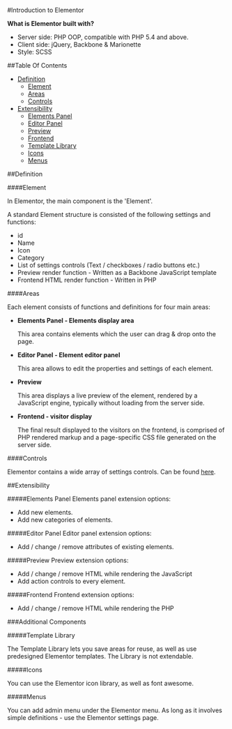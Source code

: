 #Introduction to Elementor

**What is Elementor built with?**

* Server side: PHP OOP, compatible with PHP 5.4 and above.
* Client side: jQuery, Backbone & Marionette
* Style: SCSS

##Table Of Contents

- [Definition]()
  * [Element]()
  * [Areas]()
  * [Controls]()
- [Extensibility]()
  * [Elements Panel]()
  * [Editor Panel]()
  * [Preview]()
  * [Frontend]()
  * [Template Library]()
  * [Icons]()
  * [Menus]()

##Definition

####Element

In Elementor, the main component is the 'Element'.

A standard Element structure is consisted of the following settings and functions:

* id
* Name
* Icon
* Category
* List of settings controls (Text / checkboxes / radio buttons etc.)
* Preview render function - Written as a Backbone JavaScript template
* Frontend HTML render function - Written in PHP

####Areas

Each element consists of functions and definitions for four main areas:

* **Elements Panel - Elements display area**

    This area contains elements which the user can drag & drop onto the page.
    
* **Editor Panel - Element editor panel**

    This area allows to edit the properties and settings of each element.

* **Preview**

    This area displays a live preview of the element, rendered by a JavaScript engine, typically without loading from the server side.

* **Frontend - visitor display**

    The final result displayed to the visitors on the frontend, is comprised of PHP rendered markup and a page-specific CSS file generated on the server side.

####Controls

Elementor contains a wide array of settings controls. Can be found [here](controls/README.md).

##Extensibility

#####Elements Panel
Elements panel extension options:

* Add new elements.
* Add new categories of elements.

#####Editor Panel
Editor panel extension options:

* Add / change / remove attributes of existing elements.

#####Preview
Preview extension options:

* Add / change / remove HTML while rendering the JavaScript
* Add action controls to every element.

#####Frontend
Frontend extension options:

* Add / change / remove HTML while rendering the PHP


###Additional Components

#####Template Library

The Template Library lets you save areas for reuse, as well as use predesigned Elementor templates. The Library is not extendable.

#####Icons

You can use the Elementor icon library, as well as font awesome.

#####Menus

You can add admin menu under the Elementor menu. As long as it involves simple definitions - use the Elementor settings page.